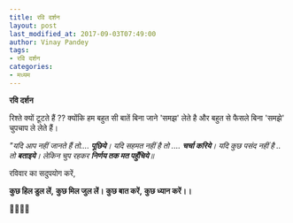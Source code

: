 ```yaml
---
title: रवि दर्शन
layout: post
last_modified_at: 2017-09-03T07:49:00
author: Vinay Pandey
tags:
- रवि दर्शन
categories:
- मध्यम
---
```

**रवि दर्शन**

रिश्ते क्यों टूटते हैं ??
क्योंकि हम बहुत सी बातें बिना जाने 'समझ' लेते है 
और बहुत से फैसले बिना 'समझे' चुपचाप ले लेते हैं। 

*"यदि आप नहीं जानते हैं तो....*
***पूछिये**।*
*यदि सहमत नहीं है तो ....*
***चर्चा करिये**।*
*यदि कुछ पसंद नहीं है .. तो*
***बताइये**।*
*लेकिन चुप रहकर* 
***निर्णय तक मत पहुँचिये**॥*
        
रविवार का सदुपयोग करें,

**कुछ हिल डुल लें,**
**कुछ मिल जुल लें।**
**कुछ बात करें,**
**कुछ ध्यान करें।।**

🙏🌷🌷🙏


